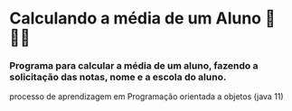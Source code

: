 # Calculando a média de um Aluno 🧮 🧑‍🎓
### Programa para calcular a média de um aluno, fazendo a solicitação das notas, nome e a escola do aluno. 
processo de aprendizagem em Programação orientada a objetos 
(java 11)
